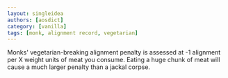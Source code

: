 ```yaml
---
layout: singleidea
authors: [aosdict]
category: [vanilla]
tags: [monk, alignment record, vegetarian]
---
```

Monks' vegetarian-breaking alignment penalty is assessed at -1 alignment per X weight units of meat you consume. Eating a huge chunk of meat will cause a much larger penalty than a jackal corpse.
